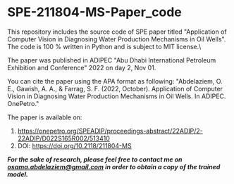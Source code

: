# SPE-211804-MS-Paper_code

This repository includes the source code of SPE paper titled "Application of Computer Vision in Diagnosing Water Production Mechanisms in Oil Wells".\
The code is 100 % written in Python and is subject to MIT license.\

The paper was published in ADIPEC "Abu Dhabi International Petroleum Exhibition and Conference" 2022 on day 2, Nov 01.

You can cite the paper using the APA format as following: "Abdelaziem, O. E., Gawish, A. A., & Farrag, S. F. (2022, October). Application of Computer Vision in Diagnosing Water Production Mechanisms in Oil Wells. In ADIPEC. OnePetro."

The paper is available on: 
1) https://onepetro.org/SPEADIP/proceedings-abstract/22ADIP/2-22ADIP/D022S165R002/513410
2) DOI: https://doi.org/10.2118/211804-MS

***For the sake of research, please feel free to contact me on osama.abdelaziem@gmail.com in order to obtain a copy of the trained model.***
